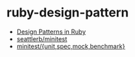 # ruby-design-pattern

+ [Design Patterns in Ruby](https://github.com/nslocum/design-patterns-in-ruby)
+ [seattlerb/minitest](https://github.com/seattlerb/minitest)
+ [minitest/{unit,spec,mock,benchmark}](http://docs.seattlerb.org/minitest/)